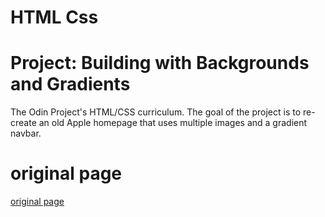# HTML Css

# Project: Building with Backgrounds and Gradients

The Odin Project's HTML/CSS curriculum. The goal of the project is to re-create an old Apple homepage that uses multiple images and a gradient navbar.

# original page

[original page](https://web.archive.org/web/20140301004610/http://www.apple.com/)
